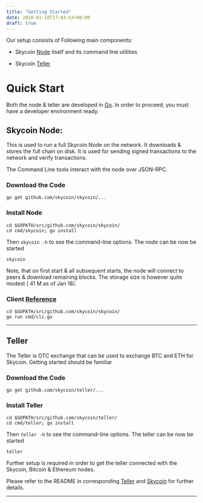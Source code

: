 ```yaml
---
title: "Getting Started"
date: 2018-01-18T17:43:53+08:00
draft: true
---
```


Our setup consists of Following main components:

* Skycoin [Node](https://github.com/skycoin/skycoin) itself and its command line utilities

* Skycoin [Teller](https://github.com/skycoin/teller)

# Quick Start

Both the node & teller are developed in [Go](https://golang.org/doc/install). In order to proceed, you must have a developer environment ready.

## Skycoin Node:

This is used to run a full Skycoin Node on the network. It downloads & stores the full chain on disk. It is used for sending signed transactions to the network and verify transactions.

The Command Line tools interact with the node over JSON-RPC.

### Download the Code

```
go get github.com/skycoin/skycoin/...
```

### Install Node

```
cd $GOPATH/src/github.com/skycoin/skycoin/
cd cmd/skycoin; go install
```

Then `skycoin -h` to see the command-line options. The node can be now be started

```
skycoin
```

Note, that on first start & all subsequent starts, the node will connect to peers & download remaining blocks. The storage size is however quite modest ( 41 M as of Jan 18).

### Client [Reference](https://github.com/skycoin/skycoin/blob/develop/cmd/cli/README.md)

```
cd $GOPATH/src/github.com/skycoin/skycoin/
go run cmd/cli.go
```

---

## Teller

The Teller is OTC exchange that can be used to exchange BTC and ETH for Skycoin. Getting started should be familiar

### Download the Code

```
go get github.com/skycoin/teller/...
```

### Install Teller

```
cd $GOPATH/src/github.com/skycoin/teller/
cd cmd/teller; go install
```

Then `teller -h` to see the command-line options. The teller can be now be started

```
teller
```

Further setup is required in order to get the teller connected with the Skycoin, Bitcoin & Ethereum nodes.

Please refer to the README in corresponding [Teller](https://github.com/skycoin/teller) and [Skycoin](https://github.com/skycoin/skycoin) for further details.

---
